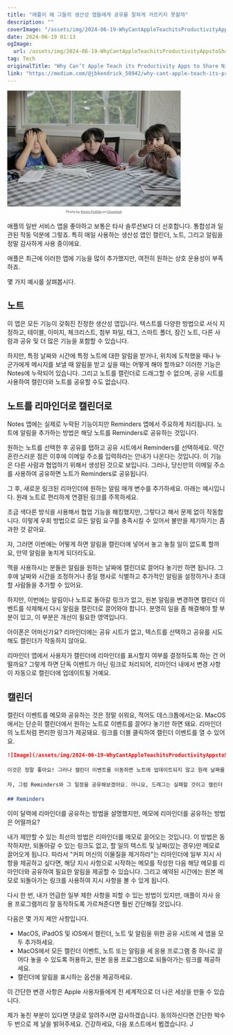 ```yaml
---
title: "애플이 왜 그들의 생산성 앱들에게 공유를 잘하게 가르키지 못할까"
description: ""
coverImage: "/assets/img/2024-06-19-WhyCantAppleTeachitsProductivityAppstoShareNicely_0.png"
date: 2024-06-19 01:13
ogImage: 
  url: /assets/img/2024-06-19-WhyCantAppleTeachitsProductivityAppstoShareNicely_0.png
tag: Tech
originalTitle: "Why Can’t Apple Teach its Productivity Apps to Share Nicely"
link: "https://medium.com/@jbkendrick_50942/why-cant-apple-teach-its-productivity-apps-to-share-nicely-707c083d6890"
---
```



![img](/assets/img/2024-06-19-WhyCantAppleTeachitsProductivityAppstoShareNicely_0.png)

애플의 일반 서비스 앱을 좋아하고 보통은 타사 솔루션보다 더 선호합니다. 통합성과 일관된 작동 덕분에 그렇죠. 특히 매일 사용하는 생산성 앱인 캘린더, 노트, 그리고 알림을 정말 감사하게 사용 중이에요.

애플은 최근에 이러한 앱에 기능을 많이 추가했지만, 여전히 원하는 상호 운용성이 부족하죠.

몇 가지 예시를 살펴봅시다.

<div class="content-ad"></div>

## 노트

이 앱은 모든 기능이 갖춰진 진정한 생산성 앱입니다. 텍스트를 다양한 방법으로 서식 지정하고, 테이블, 이미지, 체크리스트, 첨부 파일, 태그, 스마트 폴더, 잠긴 노트, 다른 사람과 공유 및 더 많은 기능을 포함할 수 있습니다.

하지만, 특정 날짜와 시간에 특정 노트에 대한 알림을 받거나, 위치에 도착했을 때나 누군가에게 메시지를 보낼 때 알림을 받고 싶을 때는 어떻게 해야 할까요? 이러한 기능은 Notes에 누락되어 있습니다. 그리고 노트를 캘린더로 드래그할 수 없으며, 공유 시트를 사용하여 캘린더와 노트를 공유할 수도 없습니다.

## 노트를 리마인더로 캘린더로

<div class="content-ad"></div>

Notes 앱에는 실제로 누락된 기능이지만 Reminders 앱에서 주요하게 처리됩니다. 노트에 알림을 추가하는 방법은 해당 노트를 Reminders로 공유하는 것입니다.

원하는 노트를 선택한 후 공유를 탭하고 공유 시트에서 Reminders를 선택하세요. 약간 혼란스러운 점은 이후에 이메일 주소를 입력하라는 안내가 나온다는 것입니다. 이 기능은 다른 사람과 협업하기 위해서 생성된 것으로 보입니다. 그러나, 당신만의 이메일 주소를 사용하여 공유하면 노트가 Reminders로 공유됩니다.

그 후, 새로운 링크된 리마인더에 원하는 알림 매개 변수를 추가하세요. 아래는 예시입니다. 원래 노트로 편리하게 연결된 링크를 주목하세요.

<div class="content-ad"></div>

조금 색다른 방식을 사용해서 협업 기능을 해킹했지만, 그렇다고 해서 문제 없이 작동합니다. 이렇게 우회 방법으로 모든 알림 요구를 충족시킬 수 있어서 불만을 제기하기는 좀 과한 것 같아요.

자, 그러면 이번에는 어떻게 하면 알림을 캘린더에 넣어서 놓고 놓칠 일이 없도록 할까요, 만약 알림을 놓치게 되더라도요.

맥을 사용하시는 분들은 알림을 원하는 날짜에 캘린더로 끌어다 놓기만 하면 됩니다. 그 후에 날짜와 시간을 조정하거나 종일 행사로 식별하고 추가적인 알림을 설정하거나 초대할 사람들을 추가할 수 있어요.

하지만, 이번에는 알림이나 노트로 돌아갈 링크가 없고, 원본 알림을 변경하면 캘린더 이벤트를 삭제해서 다시 알림을 캘린더로 끌어와야 합니다. 분명히 일을 좀 해결해야 할 부분이 있고, 이 부분은 개선이 필요한 영역입니다.

<div class="content-ad"></div>

아이폰은 어떠신가요? 리마인더에는 공유 시트가 없고, 텍스트를 선택하고 공유를 시도해도 캘린더가 작동하지 않아요.

리마인더 앱에서 사용자가 캘린더에 리마인더를 표시할지 여부를 결정하도록 하는 건 어떨까요? 그렇게 하면 단독 이벤트가 아닌 링크로 처리되어, 리마인더 내에서 변경 사항이 자동으로 캘린더에 업데이트될 거예요.

## 캘린더

캘린더 이벤트를 메모와 공유하는 것은 정말 쉬워요, 적어도 데스크톱에서는요. MacOS에서는 단순히 캘린더에서 원하는 노트로 이벤트를 끌어다 놓기만 하면 돼요. 리마인더의 노트처럼 편리한 링크가 제공돼요. 링크를 더블 클릭하여 캘린더 이벤트를 열 수 있어요.

<div class="content-ad"></div>

```markdown
![Image](/assets/img/2024-06-19-WhyCantAppleTeachitsProductivityAppstoShareNicely_2.png)

이것은 정말 좋아요! 그러나 캘린더 이벤트를 이동하면 노트에 업데이트되지 않고 원래 날짜를 계속 표시할 것이라는 점에 유의하세요. 그리고 다시 한 번 iOS의 캘린더에는 공유 시트가 없습니다. 이것도 정리할 필요가 있어 보입니다.

자, 그럼 Reminders와 그 일정을 공유해보겠어요. 아니요, 드래그는 실패할 것이고 캘린더 이벤트를 위한 공유 시트가 없습니다. 이것 또한 일관성이 없고 개선할 여지가 있습니다.

## Reminders
```

<div class="content-ad"></div>

이미 달력에 리마인더를 공유하는 방법을 설명했지만, 메모에 리마인더를 공유하는 방법은 어떨까요?

내가 제안할 수 있는 최선의 방법은 리마인더를 메모로 끌어오는 것입니다. 이 방법은 동작하지만, 되돌아갈 수 있는 링크도 없고, 할 일의 텍스트 및 날짜(있는 경우)만 메모로 끌어오게 됩니다. 따라서 "커피 머신의 이물질을 제거하라"는 리마인더에 일부 지시 사항을 제공하고 싶다면, 해당 지시 사항으로 시작하는 메모를 작성한 다음 해당 메모를 리마인더와 공유하여 필요한 알림을 제공할 수 있습니다. 그리고 예약된 시간에는 원본 메모로 되돌아가는 링크를 사용하여 지시 사항을 볼 수 있게 됩니다.

다시 한 번, 내가 언급한 일부 제한 사항을 피할 수 있는 방법이 있지만, 애플이 자사 응용 프로그램끼리 잘 동작하도록 가르쳐준다면 훨씬 간단해질 것입니다.

다음은 몇 가지 제안 사항입니다.

<div class="content-ad"></div>

- MacOS, iPadOS 및 iOS에서 캘린더, 노트 및 알림을 위한 공유 시트에 세 앱을 모두 추가하세요.
- MacOS에서 모든 캘린더 이벤트, 노트 또는 알림을 세 응용 프로그램 중 하나로 끌어다 놓을 수 있도록 허용하고, 원본 응용 프로그램으로 되돌아가는 링크를 제공하세요.
- 캘린더에 알림을 표시하는 옵션을 제공하세요.

이 간단한 변경 사항은 Apple 사용자들에게 전 세계적으로 더 나은 세상을 만들 수 있습니다.

제가 놓친 부분이 있다면 댓글로 알려주시면 감사하겠습니다. 동의하신다면 간단한 박수 두 번으로 제 날을 밝혀주세요. 건강하세요, 다음 포스트에서 뵙겠습니다. J